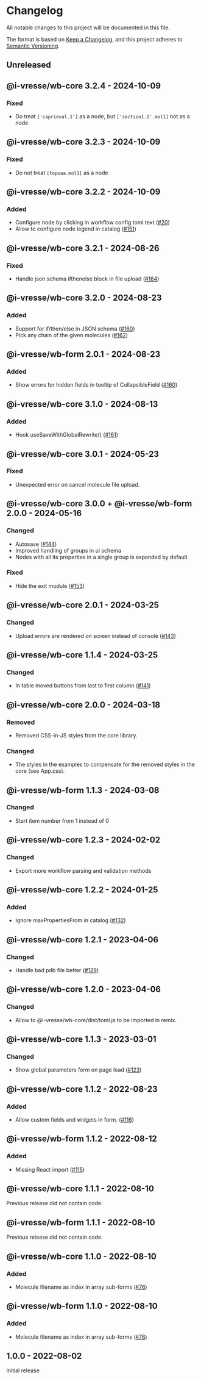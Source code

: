 # Changelog
All notable changes to this project will be documented in this file.

The format is based on [Keep a Changelog](https://keepachangelog.com/en/1.0.0/),
and this project adheres to [Semantic Versioning](https://semver.org/spec/v2.0.0.html).

## Unreleased

## @i-vresse/wb-core 3.2.4 - 2024-10-09

### Fixed

- Do treat `['caprieval.1']` as a node, but `['section1.1'.mol1]` not as a node

## @i-vresse/wb-core 3.2.3 - 2024-10-09

### Fixed

- Do not treat `[topoaa.mol1]` as a node

## @i-vresse/wb-core 3.2.2 - 2024-10-09

### Added

- Configure node by clicking in workflow config toml text ([#20](https://github.com/i-VRESSE/workflow-builder/issues/20))
- Allow to configure node legend in catalog ([#151](https://github.com/i-VRESSE/workflow-builder/issues/151))

## @i-vresse/wb-core 3.2.1 - 2024-08-26

### Fixed

- Handle json schema ifthenelse block in file upload ([#164](https://github.com/i-VRESSE/workflow-builder/issues/164))

## @i-vresse/wb-core 3.2.0 - 2024-08-23

### Added

* Support for if/then/else in JSON schema ([#160](https://github.com/i-VRESSE/workflow-builder/pull/160))
* Pick any chain of the given molecules ([#162](https://github.com/i-VRESSE/workflow-builder/issues/162))

## @i-vresse/wb-form 2.0.1 - 2024-08-23

### Added

* Show errors for hidden fields in tooltip of CollapsibleField ([#160](https://github.com/i-VRESSE/workflow-builder/pull/160))

## @i-vresse/wb-core 3.1.0 - 2024-08-13

### Added

* Hook useSaveWithGlobalRewrite() ([#161](https://github.com/i-VRESSE/workflow-builder/pull/161))

## @i-vresse/wb-core 3.0.1 - 2024-05-23

### Fixed

* Unexpected error on cancel molecule file upload.

## @i-vresse/wb-core 3.0.0 + @i-vresse/wb-form 2.0.0 - 2024-05-16

### Changed

* Autosave ([#144](https://github.com/i-VRESSE/workflow-builder/pull/144))
* Improved handling of groups in ui schema
* Nodes with all its properties in a single group is expanded by default

### Fixed

* Hide the exit module ([#153](https://github.com/i-VRESSE/workflow-builder/issues/153))

## @i-vresse/wb-core 2.0.1 - 2024-03-25

### Changed

* Upload errors are rendered on screen instead of console ([#143](https://github.com/i-VRESSE/workflow-builder/pull/143))

## @i-vresse/wb-core 1.1.4 - 2024-03-25

### Changed

* In table moved buttons from last to first column ([#141](https://github.com/i-VRESSE/workflow-builder/issues/141))

## @i-vresse/wb-core 2.0.0 - 2024-03-18

### Removed

* Removed CSS-in-JS styles from the core library.

### Changed

* The styles in the examples to compensate for the removed styles in the core (see App.css).

## @i-vresse/wb-form 1.1.3 - 2024-03-08

### Changed

* Start item number from 1 instead of 0

## @i-vresse/wb-core 1.2.3 - 2024-02-02

### Changed

* Export more workflow parsing and validation methods

## @i-vresse/wb-core 1.2.2 - 2024-01-25

### Added

* Ignore maxPropertiesFrom in catalog ([#132](https://github.com/i-VRESSE/workflow-builder/pull/132))

## @i-vresse/wb-core 1.2.1 - 2023-04-06

### Changed

* Handle bad pdb file better ([#129](https://github.com/i-VRESSE/workflow-builder/pull/129))

## @i-vresse/wb-core 1.2.0 - 2023-04-06

### Changed

* Allow to @i-vresse/wb-core/dist/toml.js to be imported in remix.

## @i-vresse/wb-core 1.1.3 - 2023-03-01

### Changed

* Show global parameters form on page load ([#123](https://github.com/i-VRESSE/workflow-builder/pull/123))

## @i-vresse/wb-core 1.1.2 - 2022-08-23

### Added

* Allow custom fields and widgets in form. ([#116](https://github.com/i-VRESSE/workflow-builder/pull/116))

## @i-vresse/wb-form 1.1.2 - 2022-08-12

### Added

* Missing React import ([#115](https://github.com/i-VRESSE/workflow-builder/pull/115))

## @i-vresse/wb-core 1.1.1 - 2022-08-10

Previous release did not contain code.

## @i-vresse/wb-form 1.1.1 - 2022-08-10

Previous release did not contain code.

## @i-vresse/wb-core 1.1.0 - 2022-08-10

### Added

* Molecule filename as index in array sub-forms ([#76](https://github.com/i-VRESSE/workflow-builder/issues/76))

## @i-vresse/wb-form 1.1.0 - 2022-08-10

### Added

* Molecule filename as index in array sub-forms ([#76](https://github.com/i-VRESSE/workflow-builder/issues/76))

## 1.0.0 - 2022-08-02

Initial release

<!-- 
To record change to a package use a custom header like 

## @i-vresse/wb-form 1.0.1 - 2022-08-02

... Changes of form package ...

-->